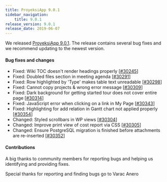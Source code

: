 ```yaml
---
title: ProyeksiApp 9.0.1
sidebar_navigation:
    title: 9.0.1
release_version: 9.0.1
release_date: 2019-06-07
---
```




We released [ProyeksiApp 9.0.1](https://community.openproject.com/versions/1368).
The release contains several bug fixes and we recommend updating to the newest version.



#### Bug fixes and changes

- Fixed: Wiki TOC doesn't render headings properly [[#30245](https://community.openproject.com/wp/30245)]
- Fixed: Doubled files section in meeting agenda [[#30291](https://community.openproject.com/wp/30291)]
- Fixed: Row highlighted by 'Type' makes table text unreadable [[#30298](https://community.openproject.com/wp/30298)]
- Fixed: Cannot copy projects & wrong error message [[#30309](https://community.openproject.com/wp/30309)]
- Fixed: Dark background for getting started tour does not cover entire page [[#30314](https://community.openproject.com/wp/30314)]
- Fixed: JavaScript error when clicking on a link in My Page [[#30343](https://community.openproject.com/wp/30343)]
- Fixed: Highlighting for add relation in Gantt chart not applied properly [[#30354](https://community.openproject.com/wp/30354)]
- Changed: Styled scrollbars in WP views [[#30304](https://community.openproject.com/wp/30304)]
- Changed: Improve print view of cost report via CSS [[#30305](https://community.openproject.com/wp/30305)]
- Changed: Ensure PostgreSQL migration is finished before attachments are re-inserted [[#30352](https://community.openproject.com/wp/30352)]

####  

#### Contributions

A big thanks to community members for reporting bugs and helping us identifying and providing fixes.

Special thanks for reporting and finding bugs go to Varac Anero

